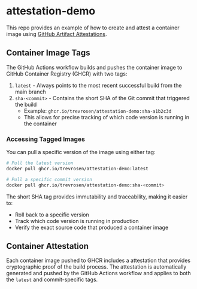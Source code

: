 # attestation-demo

This repo provides an example of how to create and attest a container image using [GitHub Artifact Attestations](https://docs.github.com/en/actions/security-for-github-actions/using-artifact-attestations/using-artifact-attestations-to-establish-provenance-for-builds).

## Container Image Tags

The GitHub Actions workflow builds and pushes the container image to GitHub Container Registry (GHCR) with two tags:

1. `latest` - Always points to the most recent successful build from the main branch
2. `sha-<commit>` - Contains the short SHA of the Git commit that triggered the build
   - Example: `ghcr.io/trevrosen/attestation-demo:sha-a1b2c3d`
   - This allows for precise tracking of which code version is running in the container

### Accessing Tagged Images

You can pull a specific version of the image using either tag:

```bash
# Pull the latest version
docker pull ghcr.io/trevrosen/attestation-demo:latest

# Pull a specific commit version
docker pull ghcr.io/trevrosen/attestation-demo:sha-<commit>
```

The short SHA tag provides immutability and traceability, making it easier to:
- Roll back to a specific version
- Track which code version is running in production
- Verify the exact source code that produced a container image

## Container Attestation

Each container image pushed to GHCR includes a attestation that provides cryptographic proof of the build process. The attestation is automatically generated and pushed by the GitHub Actions workflow and applies to both the `latest` and commit-specific tags.
